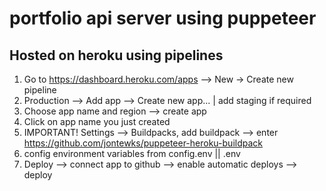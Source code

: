 # portfolio api server using puppeteer

## Hosted on heroku using pipelines

1. Go to https://dashboard.heroku.com/apps --> New -> Create new pipeline
2. Production --> Add app --> Create new app... | add staging if required
3. Choose app name and region --> create app
4. Click on app name you just created
5. IMPORTANT! Settings --> Buildpacks, add buildpack --> enter https://github.com/jontewks/puppeteer-heroku-buildpack
6. config environment variables from config.env || .env 
7. Deploy --> connect app to github --> enable automatic deploys --> deploy

